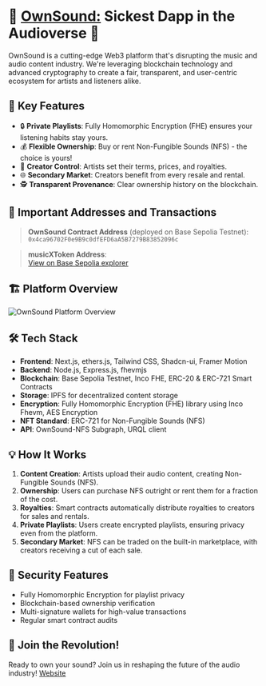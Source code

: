 # 🎸 [OwnSound:](https://based-brown.vercel.app/) Sickest Dapp in the Audioverse 🚀

OwnSound is a cutting-edge Web3 platform that's disrupting the music and audio content industry. We're leveraging blockchain technology and advanced cryptography to create a fair, transparent, and user-centric ecosystem for artists and listeners alike.

## 🌟 Key Features
- 🔒 **Private Playlists**: Fully Homomorphic Encryption (FHE) ensures your listening habits stay yours.
- 💰 **Flexible Ownership**: Buy or rent Non-Fungible Sounds (NFS) - the choice is yours!
- 🎨 **Creator Control**: Artists set their terms, prices, and royalties.
- 🌐 **Secondary Market**: Creators benefit from every resale and rental.
- 🕵️ **Transparent Provenance**: Clear ownership history on the blockchain.

## 🚀 Important Addresses and Transactions

> **OwnSound Contract Address** (deployed on Base Sepolia Testnet):  
> `0x4ca96702F0e9B9c0dfEFD6aA5B7279B83852096c`

> **musicXToken Address**:  
> [View on Base Sepolia explorer](https://xt4scan.ngd.network/address/0x9b344Cc9f7Bfa905cc6eBCF87AbC03338785b70B)

## 🏗️ Platform Overview
![OwnSound Platform Overview](https://blogger.googleusercontent.com/img/b/R29vZ2xl/AVvXsEgai_KERBSTIjhhugMvlWfo_v2SpRoQ2aWNxyB-xhzgQ93w1ulBJQtx2NDITQdy1XJt6Ql4UpZX-YQU9qE3BXDig9g1GRyiVpGWF494d94wDMxKdHmpx0NgLYnB_B9f6O2z99uMEm4oBvwzjY5bh1HILScLwHpkziqkopS672fAtn7_ulvlDrVjLidg9Co/s1600/Untitled.jpg)

## 🛠️ Tech Stack
- **Frontend**: Next.js, ethers.js, Tailwind CSS, Shadcn-ui, Framer Motion
- **Backend**: Node.js, Express.js, fhevmjs
- **Blockchain**: Base Sepolia Testnet, Inco FHE, ERC-20 & ERC-721 Smart Contracts
- **Storage**: IPFS for decentralized content storage
- **Encryption**: Fully Homomorphic Encryption (FHE) library using Inco Fhevm, AES Encryption
- **NFT Standard**: ERC-721 for Non-Fungible Sounds (NFS)
- **API**: OwnSound-NFS Subgraph, URQL client

## 💡 How It Works
1. **Content Creation**: Artists upload their audio content, creating Non-Fungible Sounds (NFS).
2. **Ownership**: Users can purchase NFS outright or rent them for a fraction of the cost.
3. **Royalties**: Smart contracts automatically distribute royalties to creators for sales and rentals.
4. **Private Playlists**: Users create encrypted playlists, ensuring privacy even from the platform.
5. **Secondary Market**: NFS can be traded on the built-in marketplace, with creators receiving a cut of each sale.

## 🔐 Security Features
- Fully Homomorphic Encryption for playlist privacy
- Blockchain-based ownership verification
- Multi-signature wallets for high-value transactions
- Regular smart contract audits

## 🎉 Join the Revolution!
Ready to own your sound? Join us in reshaping the future of the audio industry!
[Website](https://based-brown.vercel.app/)
